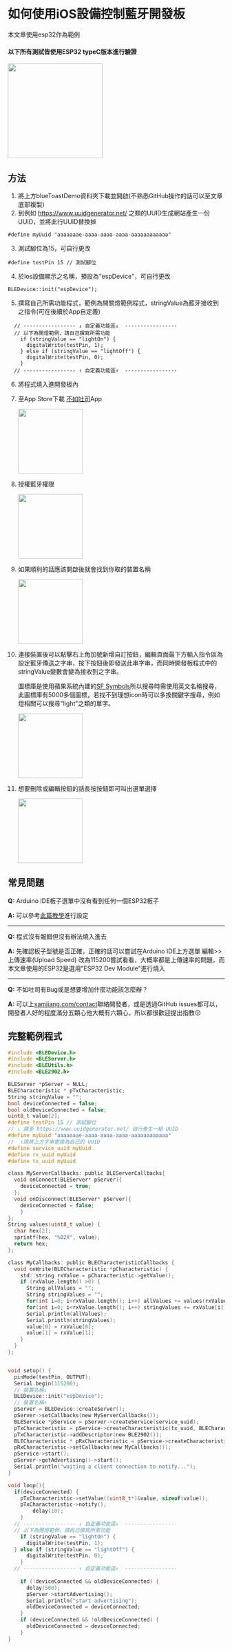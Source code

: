# 如何使用iOS設備控制藍牙開發板
本文章使用esp32作為範例

#### 以下所有測試皆使用ESP32 typeC版本進行驗證
<img src="image/esp32Demo.png" height=220px>

## 方法
1. 將上方blueToastDemo資料夾下載並開啟(不熟悉GitHub操作的話可以至文章底部複製)
2. 到例如 https://www.uuidgenerator.net/  之類的UUID生成網站產生一份UUID，並將此行UUID替換掉
```c=14
#define myUuid "aaaaaaae-aaaa-aaaa-aaaa-aaaaaaaaaaaa"
```
3. 測試腳位為15，可自行更改
```c=12
#define testPin 15 // 測試腳位
```
4. 於Ios設備顯示之名稱，預設為"espDevice"，可自行更改
```c=54
BLEDevice::init("espDevice");
```
5. 撰寫自己所需功能程式，範例為開關燈範例程式，stringValue為藍牙接收到之指令(可在後續於App自定義)
```c=75
  // ----------------- ↓ 自定義功能區↓  -----------------
  // 以下為開燈範例，請自己撰寫所需功能
	if (stringValue == "lightOn") {
	  digitalWrite(testPin, 1);
    } else if (stringValue == "lightOff") {
	  digitalWrite(testPin, 0);
	}
  // ----------------- ↑ 自定義功能區↑  -----------------
```
6. 將程式燒入進開發板內
7. 至App Store下載 [不如吐司](https://apps.apple.com/tw/app/%E4%B8%8D%E5%A6%82%E5%90%90%E5%8F%B8/id6502551318)App

    <img src="image/appPreview.jpeg" width="150">

8. 授權藍牙權限

    <img src="image/bleAuthorization.PNG" width="150">

9. 如果順利的話應該開啟後就會找到你取的裝置名稱

    <img src="image/deviceList.PNG" width="150">

10. 連接裝置後可以點擊右上角加號新增自訂按鈕，編輯頁面最下方輸入指令區為設定藍牙傳送之字串，按下按鈕後即發送此串字串，而同時開發板程式中的stringValue變數會變為接收到之字串。

    圖標庫是使用蘋果系統內建的[SF Symbols](https://developer.apple.com/sf-symbols/)所以搜尋時需使用英文名稱搜尋，此圖標庫有5000多個圖標，若找不到理想icon時可以多換關鍵字搜尋，例如燈相關可以搜尋"light"之類的單字。

    <img src="image/editPage.jpeg" width="150">

11. 想要刪除或編輯按鈕的話長按按鈕即可叫出選單選擇

    <img src="image/contentButton.PNG" width="150">

## 常見問題

**Q:** Arduino IDE板子選單中沒有看到任何一個ESP32板子

**A:** 可以參考[此篇教學](https://www.nmking.io/index.php/2022/09/13/112/#htoc-esp321)進行設定

---

**Q:**  程式沒有報錯但沒有辦法燒入進去

**A:** 先確認板子型號是否正確，正確的話可以嘗試在Arduino IDE上方選單 編輯>>上傳速率(Upload Speed) 改為115200嘗試看看，大概率都是上傳速率的問題，而本文章使用的ESP32是選用"ESP32 Dev Module"進行燒入

---

**Q:** 不如吐司有Bug或是想要增加什麼功能該怎麼辦？

**A:** 可以上[xamjiang.com/contact](https://xamjiang.com/contact)聯絡開發者，或是透過GitHub issues都可以，開發者人好的程度滿分五顆心他大概有六顆心，所以都很歡迎提出指教😚

## 完整範例程式
```c
#include <BLEDevice.h>
#include <BLEServer.h>
#include <BLEUtils.h>
#include <BLE2902.h>

BLEServer *pServer = NULL;
BLECharacteristic * pTxCharacteristic;
String stringValue = "";
bool deviceConnected = false;
bool oldDeviceConnected = false;
uint8_t value[2];
#define testPin 15 // 測試腳位
// ↓ 請至 https://www.uuidgenerator.net/ 自行產生一組 UUID
#define myUuid "aaaaaaae-aaaa-aaaa-aaaa-aaaaaaaaaaaa"
// 	↑請將上方字串更換為自己的 UUID
#define service_uuid myUuid
#define rx_uuid myUuid
#define tx_uuid myUuid

class MyServerCallbacks: public BLEServerCallbacks{
  void onConnect(BLEServer* pServer){
    deviceConnected = true;
  };
  void onDisconnect(BLEServer* pServer){
    deviceConnected = false;
    }
};
String values(uint8_t value) {
  char hex[2];
  sprintf(hex, "%02X", value);
  return hex;
};

class MyCallbacks: public BLECharacteristicCallbacks {
  void onWrite(BLECharacteristic *pCharacteristic) {
    std::string rxValue = pCharacteristic->getValue();
    if (rxValue.length() >0) {
      String allValues = "";
      String stringValues = "";
      for(int i=0; i<rxValue.length(); i++) allValues += values(rxValue[i]);
      for(int i=0; i<rxValue.length(); i++) stringValues += rxValue[i];
      Serial.println(allValues);
      Serial.println(stringValues);
      value[0] = rxValue[0];
      value[1] = rxValue[1];
    }
  }
};


void setup() {
  pinMode(testPin, OUTPUT);
  Serial.begin(115200);
  // 裝置名稱↓ 
  BLEDevice::init("espDevice");
  // 裝置名稱↑
  pServer = BLEDevice::createServer();
  pServer->setCallbacks(new MyServerCallbacks());
  BLEService *pService = pServer->createService(service_uuid);
  pTxCharacteristic = pService->createCharacteristic(tx_uuid, BLECharacteristic::PROPERTY_NOTIFY);
  pTxCharacteristic->addDescriptor(new BLE2902());
  BLECharacteristic * pRxCharacteristic = pService->createCharacteristic(rx_uuid, BLECharacteristic::PROPERTY_WRITE);
  pRxCharacteristic->setCallbacks(new MyCallbacks());
  pService->start();
  pServer->getAdvertising()->start();
  Serial.println("waiting a client connection to notify...");
}

void loop(){
  if(deviceConnected) {
    pTxCharacteristic->setValue((uint8_t*)&value, sizeof(value));
    pTxCharacteristic->notify();
		delay(10);
	}
  // ----------------- ↓ 自定義功能區↓  -----------------
  // 以下為開燈範例，請自己撰寫所需功能
	if (stringValue == "lightOn") {
	  digitalWrite(testPin, 1);
  } else if (stringValue == "lightOff") {
	  digitalWrite(testPin, 0);
	}
  // ----------------- ↑ 自定義功能區↑  -----------------
 
	if (!deviceConnected && oldDeviceConnected) {
	  delay(500);
	  pServer->startAdvertising();
	  Serial.println("start advertising");
	  oldDeviceConnected = deviceConnected;
	}
	if (deviceConnected && !oldDeviceConnected) {
	  oldDeviceConnected = deviceConnected;
	}
}

```